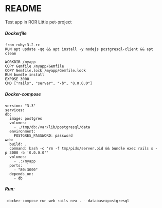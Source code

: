 # README

Test app in ROR
Little pet-project 



  ##### Dockerfile
  ```
  from ruby:3.2-rc
  RUN apt update -qq && apt install -y nodejs postgresql-client && apt clean

  WORKDIR /myapp
  COPY Gemfile /myapp/Gemfile
  COPY Gemfile.lock /myapp/Gemfile.lock
  RUN bundle install
  EXPOSE 3000
  CMD ["rails", "server", "-b", "0.0.0.0"]
  ```
  
  ##### Docker-compose
  ```
  version: "3.3"
services:
  db:
    image: postgres
    volumes:
      - ./tmp/db:/var/lib/postgresql/data
    environment:
      POSTGRES_PASSWORD: password
  web:
    build: .
    command: bash -c "rm -f tmp/pids/server.pid && bundle exec rails s -p 3000 -b '0.0.0.0'"
    volumes:
      - .:/myapp
    ports:
      - "80:3000"
    depends_on:
      - db
```
      
      
      
   ##### Run:
     docker-compose run web rails new . --database=postgresql
  
  

